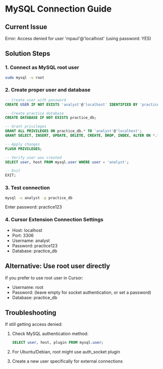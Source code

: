 # MySQL Connection Guide

## Current Issue
Error: Access denied for user 'mpaul'@'localhost' (using password: YES)

## Solution Steps

### 1. Connect as MySQL root user
```bash
sudo mysql -u root
```

### 2. Create proper user and database
```sql
-- Create user with password
CREATE USER IF NOT EXISTS 'analyst'@'localhost' IDENTIFIED BY 'practice123';

-- Create practice database
CREATE DATABASE IF NOT EXISTS practice_db;

-- Grant privileges
GRANT ALL PRIVILEGES ON practice_db.* TO 'analyst'@'localhost';
GRANT SELECT, INSERT, UPDATE, DELETE, CREATE, DROP, INDEX, ALTER ON *.* TO 'analyst'@'localhost';

-- Apply changes
FLUSH PRIVILEGES;

-- Verify user was created
SELECT user, host FROM mysql.user WHERE user = 'analyst';

-- Exit
EXIT;
```

### 3. Test connection
```bash
mysql -u analyst -p practice_db
```
Enter password: practice123

### 4. Cursor Extension Connection Settings
- Host: localhost
- Port: 3306
- Username: analyst
- Password: practice123
- Database: practice_db

## Alternative: Use root user directly
If you prefer to use root user in Cursor:
- Username: root
- Password: (leave empty for socket authentication, or set a password)
- Database: practice_db

## Troubleshooting
If still getting access denied:
1. Check MySQL authentication method:
   ```sql
   SELECT user, host, plugin FROM mysql.user;
   ```

2. For Ubuntu/Debian, root might use auth_socket plugin
3. Create a new user specifically for external connections
